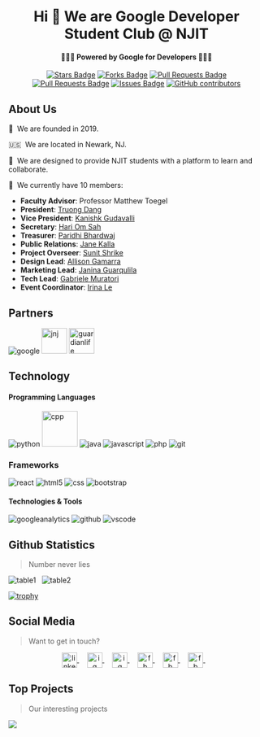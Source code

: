 <h1 align="center">Hi 👋 We are Google Developer Student Club @ NJIT</h1>
<h4 align="center">👨🏼‍💻 Powered by Google for Developers 👩🏼‍💻</h4>

<div align="center">
  <a href="https://github.com/gdsc-njit/wordle/stargazers"><img src="https://img.shields.io/github/stars/gdsc-njit/wordle?color=ea4335" alt="Stars Badge"/></a>
  <a href="https://github.com/gdsc-njit/gdsc-njit/network/members"><img src="https://img.shields.io/github/forks/gdsc-njit/gdsc-njit?color=ea4335" alt="Forks Badge"/></a>
  <a href="https://github.com/NJIT-WIS/project-2-is218-cbt/pulls"><img src="https://img.shields.io/github/issues-pr-closed-raw/NJIT-WIS/project-2-is218-cbt?color=34a853" alt="Pull Requests Badge"/></a>
  <a href="https://github.com/NJIT-WIS/project-2-is218-cbt/pulls"><img src="https://img.shields.io/github/issues-pr-raw/NJIT-WIS/project-2-is218-cbt?color=f9ab00" alt="Pull Requests Badge"/></a>
  <a href="https://github.com/gdsc-njit/wordle/issues"><img src="https://img.shields.io/github/issues/gdsc-njit/wordle?color=4285f4" alt="Issues Badge"/></a>
  <a href="https://github.com/gdsc-njit/gdsc-njit/graphs/contributors"><img alt="GitHub contributors" src="https://img.shields.io/github/contributors/gdsc-njit/gdsc-njit?color=4285f4"></a>
</div>


## About Us

🏣&nbsp;&nbsp;We are founded in 2019.

🇺🇸&nbsp;&nbsp;We are located in Newark, NJ.

🤝&nbsp;&nbsp;We are designed to provide NJIT students with a platform to learn and collaborate.

👀&nbsp;&nbsp;We currently have 10 members:

- **Faculty Advisor**: Professor Matthew Toegel
- **President**: [Truong Dang](https://www.linkedin.com/in/2dt/)
- **Vice President**: [Kanishk Gudavalli](https://www.linkedin.com/in/kanishk-gudavalli-68a65a216/)
- **Secretary**: [Hari Om Sah](https://www.linkedin.com/in/hari-om-sah/)
- **Treasurer**: [Paridhi Bhardwaj](https://www.linkedin.com/in/paridhi-bhardwaj-a34608273/)
- **Public Relations**: [Jane Kalla]()
- **Project Overseer**: [Sunit Shrike](https://www.linkedin.com/in/sunitshirke/)
- **Design Lead**: [Allison Gamarra](https://www.linkedin.com/in/allison-gamarra/)
- **Marketing Lead**: [Janina Guarqulila](https://www.linkedin.com/in/janinaguarquila/)
- **Tech Lead**: [Gabriele Muratori](https://www.linkedin.com/in/gabriele-muratori-64738525a/)
- **Event Coordinator**: [Irina Le](https://www.linkedin.com/in/irinale11/)

## Partners

<p align="left">
  <img src="https://www.vectorlogo.zone/logos/google/google-ar21.svg" alt="google"/>  
  <img src="https://upload.wikimedia.org/wikipedia/commons/thumb/c/cd/Johnson_and_Johnson_Logo.svg/1200px-Johnson_and_Johnson_Logo.svg.png" alt="jnj" height="50"/>  
  <img src="https://upload.wikimedia.org/wikipedia/en/thumb/1/18/Guardian_Insurance_logo.svg/1024px-Guardian_Insurance_logo.svg.png" alt="guardianlife" height="50"/>  
</p>

## Technology

#### Programming Languages

<p align="left">
  <img src="https://www.vectorlogo.zone/logos/python/python-horizontal.svg" alt="python"/>
  <img src="https://cdn.jsdelivr.net/gh/devicons/devicon/icons/cplusplus/cplusplus-original.svg" alt="cpp" width="70" height="70"/>
  <img src="https://www.vectorlogo.zone/logos/java/java-horizontal.svg" alt="java"/>
  <img src="https://www.vectorlogo.zone/logos/javascript/javascript-horizontal.svg" alt="javascript"/>
  <img src="https://www.vectorlogo.zone/logos/php/php-horizontal.svg" alt="php"/>
  <img src="https://www.vectorlogo.zone/logos/git-scm/git-scm-ar21.svg" alt="git"/>
</p>

### Frameworks

<p align="left">
  <img src="https://www.vectorlogo.zone/logos/reactjs/reactjs-ar21.svg" alt="react"/>
  <img src="https://www.vectorlogo.zone/logos/w3_html5/w3_html5-ar21.svg" alt="html5"/>
  <img src="https://www.vectorlogo.zone/logos/w3_css/w3_css-ar21.svg" alt="css"/>
  <img src="https://www.vectorlogo.zone/logos/getbootstrap/getbootstrap-ar21.svg" alt="bootstrap"/>
</p>

#### Technologies & Tools

<p align="left">
  <img src="https://www.vectorlogo.zone/logos/google_analytics/google_analytics-ar21.svg" alt="googleanalytics"/>
  <img src="https://www.vectorlogo.zone/logos/github/github-ar21.svg" alt="github"/>
  <img src="https://www.vectorlogo.zone/logos/visualstudio_code/visualstudio_code-ar21.svg" alt="vscode"/>
</p>


## Github Statistics

> Number never lies

<p>
  <img src="https://github-readme-stats.vercel.app/api/top-langs/?username=gdsc-njit&layout=compact&hide=php,smarty&bg_color=30,e96443,904e95&title_color=fff&text_color=fff" alt="table1"/>
  &nbsp;
  <img src="https://github-readme-stats.vercel.app/api?username=gdsc-njit&show_icons=true&count_private=true&show_icons=true&hide=php&bg_color=30,e96443,904e95&title_color=ff0&text_color=fff" alt="table2"/>
</p>

[![trophy](https://github-profile-trophy.vercel.app/?username=gdsc-njit)](https://github-profile-trophy.vercel.app/?username=gdsc-njit)


## Social Media

> Want to get in touch?

<p align="center">
  <a href="https://www.linkedin.com/company/gdscnjit/" target="blank">
    <img align="center" src="https://cdn.jsdelivr.net/npm/simple-icons@3.0.1/icons/linkedin.svg" alt="linkedin" height="30" width="30" />
  </a>&nbsp;&nbsp;&nbsp;
  <a href="https://www.instagram.com/gdsc_njit/" target="blank">
    <img align="center" src="https://cdn.jsdelivr.net/npm/simple-icons@3.0.1/icons/instagram.svg" alt="ig" height="30" width="30" />
  </a>&nbsp;&nbsp;&nbsp;
  <a href="https://discord.gg/EueUAdt95h" target="blank">
    <img align="center" src="https://cdn.jsdelivr.net/npm/simple-icons@3.0.1/icons/discord.svg" alt="ig" height="30" width="30" />
  </a>&nbsp;&nbsp;&nbsp;
  <a href="https://njit.campuslabs.com/engage/organization/dsc-njit" target="blank">
    <img align="center" src="https://i.imgur.com/belKdjL.png" alt="fb" height="30" />
  </a>&nbsp;&nbsp;&nbsp;
  <a href="https://gdsc.community.dev/new-jersey-institute-of-technology/" target="blank">
    <img align="center" src="https://cdn.jsdelivr.net/npm/simple-icons@3.0.1/icons/google.svg" alt="fb" height="30" width="30" />
  </a>&nbsp;&nbsp;&nbsp;
  <a href="https://www.facebook.com/dscnjit" target="blank">
    <img align="center" src="https://cdn.jsdelivr.net/npm/simple-icons@3.0.1/icons/facebook.svg" alt="fb" height="30" width="30" />
  </a>&nbsp;&nbsp;&nbsp;
</p>

## Top Projects

> Our interesting projects

<a href="https://github.com/gdsc-njit/wordle">
  <img align="center" src="https://github-readme-stats.vercel.app/api/pin/?username=gdsc-njit&repo=wordle" />
</a>

